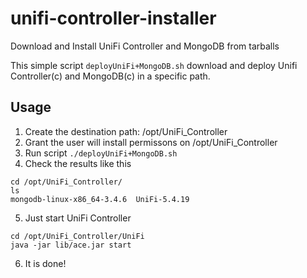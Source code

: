 # unifi-controller-installer
Download and Install UniFi Controller and MongoDB from tarballs

This simple script `deployUniFi+MongoDB.sh` download and deploy Unifi Controller(c) and MongoDB(c)
in a specific path.

## Usage
1. Create the destination path: /opt/UniFi_Controller
2. Grant the user will install permissons on /opt/UniFi_Controller
3. Run script `./deployUniFi+MongoDB.sh`
4. Check the results like this
```
cd /opt/UniFi_Controller/
ls 
mongodb-linux-x86_64-3.4.6  UniFi-5.4.19
```
5. Just start UniFi Controller
```
cd /opt/UniFi_Controller/UniFi
java -jar lib/ace.jar start
```
6. It is done!
